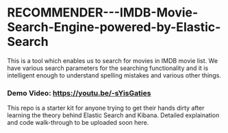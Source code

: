 # RECOMMENDER---IMDB-Movie-Search-Engine-powered-by-Elastic-Search

This is a tool which enables us to search for movies in IMDB movie list. We have various search parameters for the searching functionality and it is intelligent enough to understand spelling mistakes and various other things. 
### Demo Video: https://youtu.be/-sYisGaties
This repo is a starter kit for anyone trying to get their hands dirty after learning the theory behind Elastic Search and Kibana. Detailed explaination and code walk-through to be uploaded soon here.